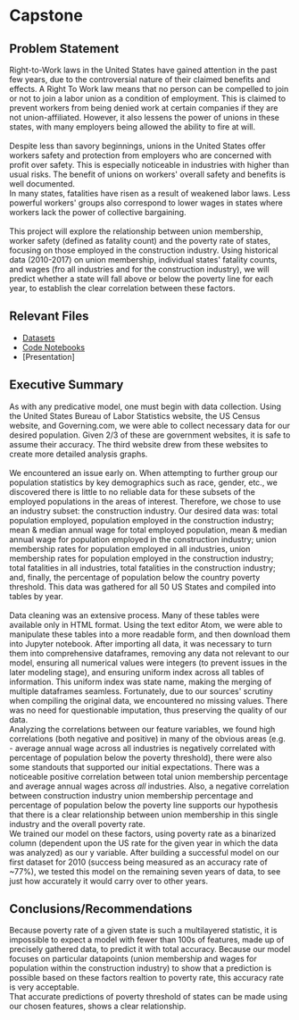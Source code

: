 # Capstone

## Problem Statement

Right-to-Work laws in the United States have gained attention in the past few years, due to the controversial nature of their claimed benefits and effects. A Right To Work law means that no person can be compelled to join or not to join a labor union as a condition of employment. This is claimed to prevent workers from being denied work at certain companies if they are not union-affiliated. However, it also lessens the power of unions in these states, with many employers being allowed the ability to fire at will.     
<br>
Despite less than savory beginnings, unions in the United States offer workers safety and protection from employers who are concerned with profit over safety. This is especially noticeable in industries with higher than usual risks. The benefit of unions on workers' overall safety and benefits is well documented.    
In many states, fatalities have risen as a result of weakened labor laws. Less powerful workers' groups also correspond to lower wages in states where workers lack the power of collective bargaining.    
<br>
This project will explore the relationship between union membership, worker safety (defined as fatality count) and the poverty rate of states, focusing on those employed in the construction industry. Using historical data (2010-2017) on union membership, individual states' fatality counts, and wages (fro all industries and for the construction industry), we will predict whether a state will fall above or below the poverty line for each year, to establish the clear correlation between these factors.

## Relevant Files

* [Datasets](https://github.com/rows317/Capstone1/tree/master/Data)
* [Code Notebooks](https://github.com/rows317/Capstone1/tree/master/code)
* [Presentation]

## Executive Summary

As with any predicative model, one must begin with data collection. Using the United States Bureau of Labor Statistics website, the US Census website, and Governing.com, we were able to collect necessary data for our desired population. Given 2/3 of these are government websites, it is safe to assume their accuracy. The third website drew from these websites to create more detailed analysis graphs.<br>    
We encountered an issue early on. When attempting to further group our population statistics by key demographics such as race, gender, etc., we discovered there is little to no reliable data for these subsets of the employed populations in the areas of interest. Therefore, we chose to use an industry subset: the construction industry. Our desired data was: total population employed, population employed in the construction industry; mean & median annual wage for total employed population, mean & median annual wage for population employed in the construction industry; union membership rates for population employed in all industries, union membership rates for population employed in the construction industry; total fatalities in all industries, total fatalities in the construction industry; and, finally, the percentage of population below the country poverty threshold. This data was gathered for all 50 US States and compiled into tables by year. <br>  
Data cleaning was an extensive process. Many of these tables were available only in HTML format. Using the text editor Atom, we were able to manipulate these tables into a more readable form, and then download them into Jupyter notebook. After importing all data, it was necessary to turn them into comprehensive dataframes, removing any data not relevant to our model, ensuring all numerical values were integers (to prevent issues in the later modeling stage), and ensuring uniform index across all tables of information. This uniform index was state name, making the merging of multiple dataframes seamless. Fortunately, due to our sources' scrutiny when compiling the original data, we encountered no missing values. There was no need for questionable imputation, thus preserving the quality of our data.
<br>
Analyzing the correlations between our feature variables, we found high correlations (both negative and positive) in many of the obvious areas (e.g. - average annual wage across all industries is negatively correlated with percentage of population below the poverty threshold), there were also some standouts that supported our initial expectations. There was a noticeable positive correlation between total union membership percentage and average annual wages across *all* industries. Also, a negative correlation between construction industry union membership percentage and percentage of population below the poverty line supports our hypothesis that there is a clear relationship between union membership in this single industry and the overall poverty rate.
<br>
We trained our model on these factors, using poverty rate as a binarized column (dependent upon the US rate for the given year in which the data was analyzed) as our y variable. After building a successful model on our first dataset for 2010 (success being measured as an accuracy rate of ~77%), we tested this model on the remaining seven years of data, to see just how accurately it would carry over to other years.

## Conclusions/Recommendations

Because poverty rate of a given state is such a multilayered statistic, it is impossible to expect a model with fewer than 100s of features, made up of precisely gathered data, to predict it with total accuracy. Because our model focuses on particular datapoints (union membership and wages for population within the construction industry) to show that a prediction is possible based on these factors realtion to poverty rate, this accuracy rate is very acceptable.    
That accurate predictions of poverty threshold of states can be made using our chosen features, shows a clear relationship.

